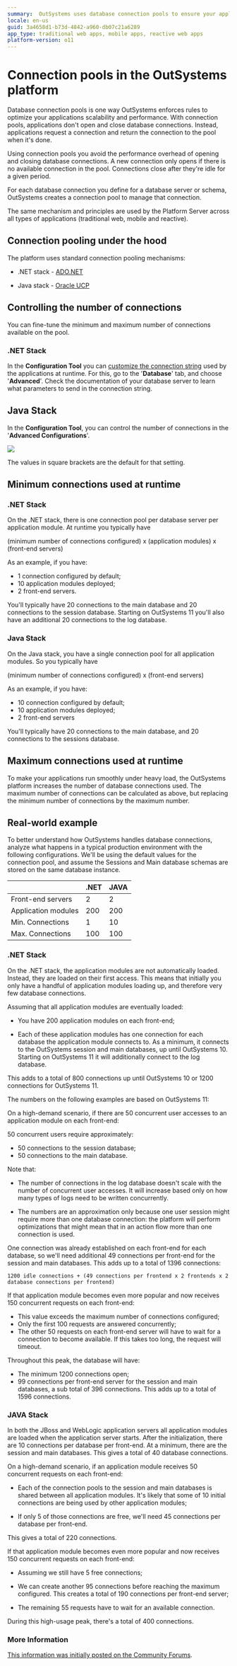 ```yaml
---
summary:  OutSystems uses database connection pools to ensure your applications perform well as they scale. Read more to learn how the OutSystems platform uses  connection pools.
locale: en-us
guid: 3a4658d1-b73d-4842-a960-db07c21a6289
app_type: traditional web apps, mobile apps, reactive web apps
platform-version: o11
---
```


# Connection pools in the OutSystems platform

Database connection pools is one way OutSystems enforces rules to optimize your applications scalability and performance. With connection pools, applications don't open and close database connections. Instead, applications request a connection and return the connection to the pool when it's done.

Using connection pools you avoid the performance overhead of opening and closing database connections. A  new connection only opens if there is no available connection in the pool. Connections close after they're idle for a given period.

For each database connection you define for a database server or schema, OutSystems creates a connection pool to manage that connection.

The same mechanism and principles are used by the Platform Server across all types of applications (traditional web, mobile and reactive).

## Connection pooling under the hood

The platform uses standard connection pooling mechanisms:

* .NET stack - [ADO.NET](https://msdn.microsoft.com/en-us/library/8xx3tyca(v=vs.100).aspx)

* Java stack - [Oracle UCP](http://docs.oracle.com/cd/B28359_01/java.111/e10788/intro.htm#BABHFGCA)

## Controlling the number of connections

You can fine-tune the minimum and maximum number of connections available on the pool.

### .NET Stack

In the **Configuration Tool** you can [customize the connection string](https://success.outsystems.com/Documentation/11/Reference/Configuration_Tool/Platform_Tab/Platform_Tab_in_Azure_SQL_Database_%2F%2F_SQL_Server_database) used by the applications at runtime. For this, go to the '**Database**' tab, and choose '**Advanced**'. Check the documentation of your database server to learn what parameters to send in the connection string.

## Java Stack

In the **Configuration Tool**, you can control the number of connections in the '**Advanced Configurations**'.

![ ](images/connection-pools_0.png)

The values in square brackets are the default for that setting.

## Minimum connections used at runtime

### .NET Stack

On the .NET stack, there is one connection pool per database server per application module. At runtime you typically have

(minimum number of connections configured) x (application modules) x (front-end servers)

As an example, if you have:

* 1 connection configured by default;
* 10 application modules deployed;
* 2 front-end servers.

You'll typically have 20 connections to the main database and 20 connections to the session database. Starting on OutSystems 11 you'll also have an additional 20 connections to the log database.

### Java Stack

On the Java stack, you have a single connection pool for all application modules. So you typically have

(minimum number of connections configured) x (front-end servers)

As an example, if you have:

* 10 connection configured by default;
* 10 application modules deployed;
* 2 front-end servers

You'll typically have 20 connections to the main database, and 20 connections to the sessions database.

## Maximum connections used at runtime

To make your applications run smoothly under heavy load, the OutSystems platform increases the number of database connections used. The maximum number of connections can be calculated as above, but replacing the minimum number of connections by the maximum number.

## Real-world example

To better understand how OutSystems handles database connections, analyze what happens in a typical production environment with the following configurations. We'll be using the default values for the connection pool, and assume the Sessions and Main database schemas are stored on the same database instance.

|                     | .NET | JAVA |
|---------------------|------|------|
| Front-end servers   | 2    | 2    |
| Application modules | 200  | 200  |
| Min. Connections    | 1    | 10   |
| Max. Connections    | 100  | 100  |

### .NET Stack

On the .NET stack, the application modules are not automatically loaded. Instead, they are loaded on their first access. This means that initially you only have a handful of application modules loading up, and therefore very few database connections.

Assuming that all application modules are eventually loaded:

* You have 200 application modules on each front-end;

* Each of these application modules has one connection for each database the application module connects to. As a minimum, it connects to the OutSystems session and main databases, up until OutSystems 10. Starting on OutSystems 11 it will additionally connect to the log database.

This adds to a total of 800 connections up until OutSystems 10 or 1200 connections for OutSystems 11.

<div class="info" markdown="1">

The numbers on the following examples are based on OutSystems 11:

On a high-demand scenario, if there are 50 concurrent user accesses to an application module on each front-end:

50 concurrent users require approximately:

* 50 connections to the session database;
* 50 connections to the main database.

</div>

<div class="info" markdown="1">

Note that:

* The number of connections in the log database doesn't scale with the number of concurrent user accesses. It will increase based only on how many types of logs need to be written concurrently.

* The numbers are an approximation only because one user session might require more than one database connection: the platform will perform optimizations that might mean that in an action flow more than one connection is used.

</div>

One connection was already established on each front-end for each database, so we'll need additional 49 connections per front-end for the session and main databases. This adds up to a total of 1396 connections:

``1200 idle connections + (49 connections per frontend x 2 frontends x 2 database connections per frontend)``

If that application module becomes even more popular and now receives 150 concurrent requests on each front-end:

* This value exceeds the maximum number of connections configured;
* Only the first 100 requests are answered concurrently;
* The other 50 requests on each front-end server will have to wait for a connection to become available. If this takes too long, the request will timeout.

Throughout this peak, the database will have:

* The minimum 1200 connections open;
* 99 connections per front-end server for the session and main databases, a sub total of 396 connections.
This adds up to a total of 1596 connections.

### JAVA Stack

In both the JBoss and WebLogic application servers all application modules are loaded when the application server starts. After the initialization, there are 10 connections per database per front-end. At a minimum, there are the session and main databases. This gives a total of 40 database connections.

On a high-demand scenario, if an application module receives 50 concurrent requests on each front-end:

* Each of the connection pools to the session and main databases is shared between all application modules. It's likely that some of 10 initial connections are being used by other application modules;

* If only 5 of those connections are free, we'll need 45 connections per database per front-end.

This gives a total of 220 connections.

If that application module becomes even more popular and now receives 150 concurrent requests on each front-end:

* Assuming we still have 5 free connections;

* We can create another 95 connections before reaching the maximum configured. This creates a total of 190 connections per front-end server;

* The remaining 55 requests have to wait for an available connection.

During this high-usage peak, there's a total of 400 connections.

### More Information

[This information was initially posted on the Community Forums](https://www.outsystems.com/forums/discussion/15171//).
